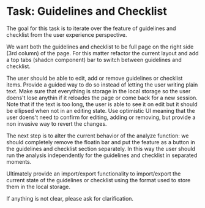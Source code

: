 # Task: Guidelines and Checklist

The goal for this task is to iterate over the feature of guidelines and checklist from the user experience perspective.

We want both the guidelines and checklist to be full page on the right side (3rd column) of the page.
For this matter refactor the current layout and add a top tabs (shadcn component) bar to switch between guidelines and checklist.

The user should be able to edit, add or remove guidelines or checklist items. Provide a guided way to do so instead of letting
the user writing plain text. Make sure that everything is storage in the local storage so the user doens't lose anythin if it reloades the page or come back for a new session. Note that if the text is too long, the user is able to see it on edit but it should be ellipsed when not in an editing state. Use optimistic UI meaning that the user doens't need to confirm for editing, adding or removing, but provide a non invasive way to revert the changes.

The next step is to alter the current behavior of the analyze
function: we should completely remove the floatin bar and put the feature as a button in the guidelines and checklist section separately. In this way the user should run the analysis independently for the guidelines and checklist in separated moments.

Ultimately provide an import/export functionality to import/export the current state of the guidelines or checklist using the format used to store them in the local storage.

If anything is not clear, please ask for clarification.
